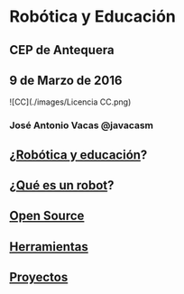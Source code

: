 # Robótica y Educación

## CEP de Antequera

## 9 de Marzo de 2016

![CC](./images/Licencia CC.png)

### José Antonio Vacas @javacasm

## ¿[Robótica y educación](./contenidos.md)?

## ¿[Qué es un robot](./robots.md)?

## [Open Source](https://github.com/javacasm/ProgramarParaEducar/blob/master/OpenSource.md)

## [Herramientas](./herramientas.md)

## [Proyectos](./proyectos)

